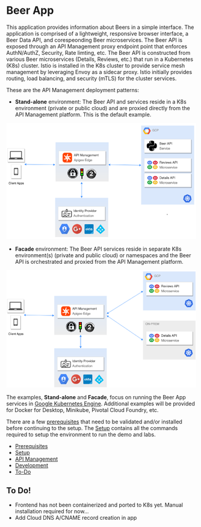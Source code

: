 # Beer App
This application provides information about Beers in a simple interface. The application is comprised of a lightweight, responsive browser interface, a Beer Data API, and corespeonding Beer microservices. The Beer API is exposed through an API Management proxy endpoint point that enforces AuthN/AuthZ, Security, Rate limting, etc. The Beer API is constructed from various Beer microservices (Details, Reviews, etc.) that run in a Kubernetes (K8s) cluster. Istio is installed in the K8s cluster to provide service mesh management by leveraging Envoy as a sidecar proxy. Istio initially provides routing, load balancing, and security (mTLS) for the cluster services.

These are the API Management deployment patterns:

* **Stand-alone** environment: The Beer API and services reside in a K8s environment (private or public cloud) and are proxied directly from the API Management platform. This is the default example. 

![alt text](images/beer-app_architecture.png)

* **Facade** environment: The Beer API services reside in separate K8s environment(s) (private and public cloud) or namespaces and the Beer API is orchestrated and proxied from the API Management platform.

![alt text](images/beer-app_architecture-facade.png)

The examples, **Stand-alone** and **Facade**, focus on running the Beer App services in [Google Kubernetes Engine](https://cloud.google.com/kubernetes-engine/). Additional examples will be provided for Docker for Desktop, Minikube, Pivotal Cloud Foundry, etc. 

There are a few [prerequisites](docs/PREREQUISITES.md) that need to be validated and/or installed before continuing to the setup. The [Setup](docs/SETUP.md) contains all the commands required to setup the environment to run the demo and labs.

* [Prerequisites](docs/PREREQUISITES.md)
* [Setup](docs/SETUP.md)
* [API Management](docs/APIGEE.md)
* [Development](docs/DEVELOPMENT.md)
* [To-Do](#todo)


## <a name="todo">To Do!</a>
* Frontend has not been containerized and ported to K8s yet. Manual installation required for now...
* Add Cloud DNS A/CNAME record creation in app 
